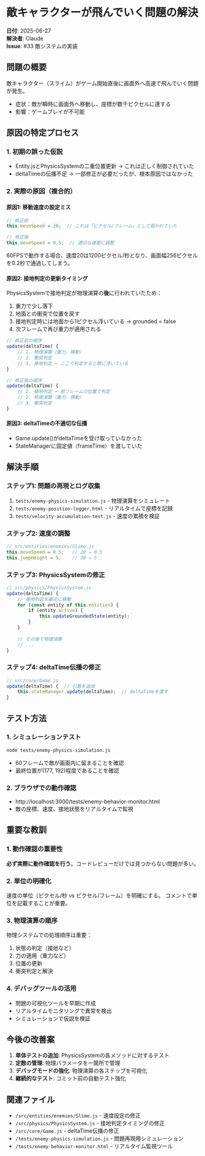 # 敵キャラクターが飛んでいく問題の解決

**日付**: 2025-06-27  
**解決者**: Claude  
**Issue**: #33 敵システムの実装

## 問題の概要

敵キャラクター（スライム）がゲーム開始直後に画面外へ高速で飛んでいく問題が発生。
- 症状：敵が瞬時に画面外へ移動し、座標が数千ピクセルに達する
- 影響：ゲームプレイが不可能

## 原因の特定プロセス

### 1. 初期の誤った仮説
- Entity.jsとPhysicsSystemの二重位置更新 → これは正しく制御されていた
- deltaTimeの伝播不足 → 一部修正が必要だったが、根本原因ではなかった

### 2. 実際の原因（複合的）

#### 原因1: 移動速度の設定ミス
```javascript
// 修正前
this.moveSpeed = 20;  // これは「ピクセル/フレーム」として扱われていた

// 修正後
this.moveSpeed = 0.5;  // 適切な速度に調整
```

60FPSで動作する場合、速度20は1200ピクセル/秒となり、画面幅256ピクセルを0.2秒で通過してしまう。

#### 原因2: 接地判定の更新タイミング
PhysicsSystemで接地判定が物理演算の**後**に行われていたため：
1. 重力で少し落下
2. 地面との衝突で位置を戻す
3. 接地判定時には地面から1ピクセル浮いている → grounded = false
4. 次フレームで再び重力が適用される

```javascript
// 修正前の順序
update(deltaTime) {
    // 1. 物理演算（重力、移動）
    // 2. 衝突判定
    // 3. 接地判定 ← ここで判定すると既に浮いている
}

// 修正後の順序
update(deltaTime) {
    // 1. 接地判定 ← 前フレームの位置で判定
    // 2. 物理演算（重力、移動）
    // 3. 衝突判定
}
```

#### 原因3: deltaTimeの不適切な伝播
- Game.update()がdeltaTimeを受け取っていなかった
- StateManagerに固定値（frameTime）を渡していた

## 解決手順

### ステップ1: 問題の再現とログ収集
1. `tests/enemy-physics-simulation.js` - 物理演算をシミュレート
2. `tests/enemy-position-logger.html` - リアルタイムで座標を記録
3. `tests/velocity-accumulation-test.js` - 速度の累積を検証

### ステップ2: 速度の調整
```javascript
// src/entities/enemies/Slime.js
this.moveSpeed = 0.5;   // 20 → 0.5
this.jumpHeight = 5;    // 30 → 5
```

### ステップ3: PhysicsSystemの修正
```javascript
// src/physics/PhysicsSystem.js
update(deltaTime) {
    // 接地判定を最初に移動
    for (const entity of this.entities) {
        if (entity.active) {
            this.updateGroundedState(entity);
        }
    }
    
    // その後で物理演算
    // ...
}
```

### ステップ4: deltaTime伝播の修正
```javascript
// src/core/Game.js
update(deltaTime) {  // 引数を追加
    this.stateManager.update(deltaTime);  // deltaTimeを渡す
}
```

## テスト方法

### 1. シミュレーションテスト
```bash
node tests/enemy-physics-simulation.js
```
- 60フレームで敵が画面内に留まることを確認
- 最終位置が(177, 192)程度であることを確認

### 2. ブラウザでの動作確認
- http://localhost:3000/tests/enemy-behavior-monitor.html
- 敵の座標、速度、接地状態をリアルタイムで監視

## 重要な教訓

### 1. 動作確認の重要性
**必ず実際に動作確認を行う**。コードレビューだけでは見つからない問題が多い。

### 2. 単位の明確化
速度の単位（ピクセル/秒 vs ピクセル/フレーム）を明確にする。
コメントで単位を記載することが重要。

### 3. 物理演算の順序
物理システムでの処理順序は重要：
1. 状態の判定（接地など）
2. 力の適用（重力など）
3. 位置の更新
4. 衝突判定と解決

### 4. デバッグツールの活用
- 問題の可視化ツールを早期に作成
- リアルタイムモニタリングで異常を検出
- シミュレーションで仮説を検証

## 今後の改善案

1. **単体テストの追加**: PhysicsSystemの各メソッドに対するテスト
2. **定数の管理**: 物理パラメータを一箇所で管理
3. **デバッグモードの強化**: 物理演算の各ステップを可視化
4. **継続的なテスト**: コミット前の自動テスト強化

## 関連ファイル

- `/src/entities/enemies/Slime.js` - 速度設定の修正
- `/src/physics/PhysicsSystem.js` - 接地判定タイミングの修正
- `/src/core/Game.js` - deltaTime伝播の修正
- `/tests/enemy-physics-simulation.js` - 問題再現用シミュレーション
- `/tests/enemy-behavior-monitor.html` - リアルタイム監視ツール